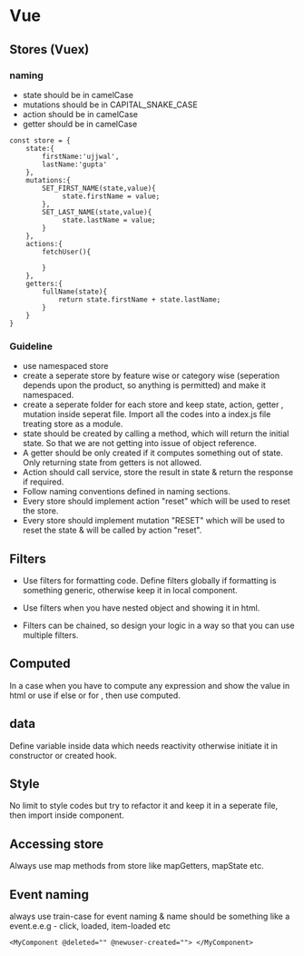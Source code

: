 # Vue

## Stores (Vuex)

### naming

* state should be in camelCase
* mutations should be in CAPITAL_SNAKE_CASE
* action should be in camelCase
* getter should be in camelCase

```
const store = {
    state:{
        firstName:'ujjwal',
        lastName:'gupta'
    },
    mutations:{
        SET_FIRST_NAME(state,value){
             state.firstName = value;
        },
        SET_LAST_NAME(state,value){
             state.lastName = value;
        }
    },
    actions:{
        fetchUser(){

        }
    },
    getters:{
        fullName(state){
            return state.firstName + state.lastName;
        }
    }
}
```

### Guideline

* use namespaced store
* create a seperate store by feature wise or category wise (seperation depends upon the product, so anything is permitted) and make it namespaced. 
* create a seperate folder for each store and keep state, action, getter , mutation inside seperat file. Import all the codes into a index.js file treating store as a module.
* state should be created by calling a method,  which will return the initial state. So that we are not getting into issue of object reference.
* A getter should be only created if it computes something out of state. Only returning state from getters is not allowed.
* Action should call service, store the result in state & return the response if required.
* Follow naming conventions defined in naming sections.
* Every store should implement action "reset" which will be used to reset the store.
* Every store should implement mutation "RESET" which will be used to reset the state & will be called by action "reset".


## Filters

* Use filters for formatting code. Define filters globally if formatting is something generic, otherwise keep it in local component.

* Use filters when you have nested object and showing it in html.

* Filters can be chained, so design your logic in a way so that you can use multiple filters.

## Computed

In a case when you have to compute any expression and show the value in html or use if else or for , then use computed. 

## data

Define variable inside data which needs reactivity otherwise initiate it in constructor or created hook.

## Style

No limit to style codes but try to refactor it and keep it in a seperate file, then import inside component.

## Accessing store

Always use map methods from store like mapGetters, mapState etc.

## Event naming

always use train-case for event naming & name should be something like a event.e.e.g - click, loaded, item-loaded etc

```
<MyComponent @deleted="" @newuser-created=""> </MyComponent>
```



